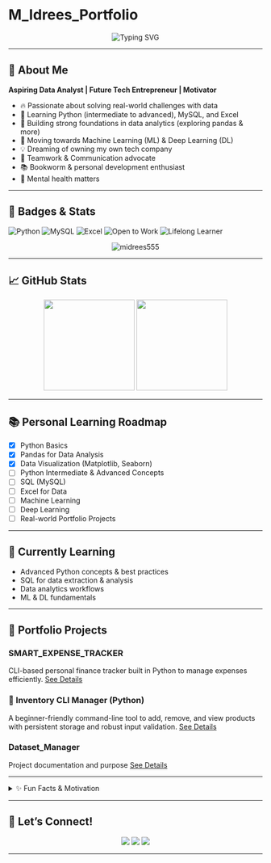 # M_Idrees_Portfolio
<!-- Profile Banner (Add your own or use a default) -->
<p align="center">
  <img src="https://readme-typing-svg.demolab.com?font=Fira+Code&pause=1000&color=09B9A8&width=435&lines=Hi,+I'm+MUHAMMAD+IDREES+%F0%9F%91%8B;Aspiring+Data+Analyst+%26+Future+Tech+Entrepreneur;Open+to+Work+%7C+Lifelong+Learner+%F0%9F%93%9A" alt="Typing SVG" />
</p>

---

## 🚀 About Me  
**Aspiring Data Analyst | Future Tech Entrepreneur | Motivator**

- 🔥 Passionate about solving real-world challenges with data
- 🐍 Learning Python (intermediate to advanced), MySQL, and Excel
- 🧠 Building strong foundations in data analytics (exploring pandas & more)
- 🤖 Moving towards Machine Learning (ML) & Deep Learning (DL)
- 💡 Dreaming of owning my own tech company
- 🤝 Teamwork & Communication advocate
- 📚 Bookworm & personal development enthusiast
- 🧘 Mental health matters

---

## 🏅 Badges & Stats

![Python](https://img.shields.io/badge/Python-3776AB?style=for-the-badge&logo=python&logoColor=white)
![MySQL](https://img.shields.io/badge/MySQL-4479A1?style=for-the-badge&logo=mysql&logoColor=white)
![Excel](https://img.shields.io/badge/Excel-217346?style=for-the-badge&logo=microsoft-excel&logoColor=white)
![Open to Work](https://img.shields.io/badge/Open%20to%20Work-09B9A8?style=for-the-badge)
![Lifelong Learner](https://img.shields.io/badge/Lifelong-Learner-blue?style=for-the-badge)

<p align="center">
  <img src="https://komarev.com/ghpvc/?username=midrees555&label=Profile%20views&color=0e75b6&style=flat" alt="midrees555" />
</p>

---

## 📈 GitHub Stats

<p align="center">
  <img height="180em" src="https://github-readme-stats.vercel.app/api?username=midrees555&show_icons=true&theme=default&hide_border=true&count_private=true" />
  <img height="180em" src="https://github-readme-streak-stats.herokuapp.com/?user=midrees555&theme=default&hide_border=true" />
</p>

---

## 📚 Personal Learning Roadmap

- [x] Python Basics
- [x] Pandas for Data Analysis
- [x] Data Visualization (Matplotlib, Seaborn)
- [ ] Python Intermediate & Advanced Concepts
- [ ] SQL (MySQL)
- [ ] Excel for Data
- [ ] Machine Learning
- [ ] Deep Learning
- [ ] Real-world Portfolio Projects

---

## 🌱 Currently Learning

- Advanced Python concepts & best practices
- SQL for data extraction & analysis
- Data analytics workflows
- ML & DL fundamentals

---

## 🌟 Portfolio Projects

### SMART_EXPENSE_TRACKER
CLI-based personal finance tracker built in Python to manage expenses efficiently.
<a href="https://github.com/midrees555/Portfolio_Projects/tree/main/Smart_Finance_Tracker">See Details</a>

### 🧾 Inventory CLI Manager (Python)
A beginner-friendly command-line tool to add, remove, and view products with persistent storage and robust input validation.
<a href="https://github.com/midrees555/Portfolio_Projects/tree/main/Inventory_CLI_Manager">See Details</a>

### Dataset_Manager
Project documentation and purpose
<a href="https://github.com/midrees555/Portfolio_Projects/tree/main/Dataset_Manager">See Details</a>

---

<details>
  <summary>✨ Fun Facts & Motivation</summary>
  <ul>
    <li>📖 I love reading books on tech, psychology, and personal growth</li>
    <li>🧑‍🤝‍🧑 Helping and motivating thousands of enthusiasts to grow</li>
    <li>📰 Always staying updated with new trends and technologies</li>
    <li>🧘 Prioritizing mental health and well-being</li>
  </ul>
  <blockquote>
    <b>“Building the future, one dataset at a time.”</b>
  </blockquote>
</details>

---

## 🤝 Let’s Connect!

<p align="center">
  <a href="https://www.linkedin.com/in/midrees555/"><img src="https://img.shields.io/badge/LinkedIn-blue?style=for-the-badge&logo=linkedin" /></a>
  <a href="mailto:info.midrees@gmail.com"><img src="https://img.shields.io/badge/Email-D14836?style=for-the-badge&logo=gmail&logoColor=white" /></a>
  <a href="https://github.com/midrees555"><img src="https://img.shields.io/badge/GitHub-181717?style=for-the-badge&logo=github&logoColor=white" /></a>
</p>

---

<!-- Add your future portfolio/project links below! -->

<!--
## 🚀 Portfolio Projects
- *(Coming soon!)*  
-->
